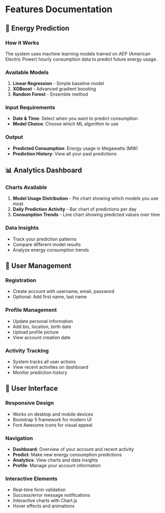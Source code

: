 # Features Documentation

## 🔮 Energy Prediction

### How it Works
The system uses machine learning models trained on AEP (American Electric Power) hourly consumption data to predict future energy usage.

### Available Models
1. **Linear Regression** - Simple baseline model
2. **XGBoost** - Advanced gradient boosting
3. **Random Forest** - Ensemble method

### Input Requirements
- **Date & Time**: Select when you want to predict consumption
- **Model Choice**: Choose which ML algorithm to use

### Output
- **Predicted Consumption**: Energy usage in Megawatts (MW)
- **Prediction History**: View all your past predictions

## 📊 Analytics Dashboard

### Charts Available
1. **Model Usage Distribution** - Pie chart showing which models you use most
2. **Daily Prediction Activity** - Bar chart of predictions per day
3. **Consumption Trends** - Line chart showing predicted values over time

### Data Insights
- Track your prediction patterns
- Compare different model results
- Analyze energy consumption trends

## 👤 User Management

### Registration
- Create account with username, email, password
- Optional: Add first name, last name

### Profile Management
- Update personal information
- Add bio, location, birth date
- Upload profile picture
- View account creation date

### Activity Tracking
- System tracks all user actions
- View recent activities on dashboard
- Monitor prediction history

## 🎨 User Interface

### Responsive Design
- Works on desktop and mobile devices
- Bootstrap 5 framework for modern UI
- Font Awesome icons for visual appeal

### Navigation
- **Dashboard**: Overview of your account and recent activity
- **Predict**: Make new energy consumption predictions
- **Analytics**: View charts and data insights
- **Profile**: Manage your account information

### Interactive Elements
- Real-time form validation
- Success/error message notifications
- Interactive charts with Chart.js
- Hover effects and animations